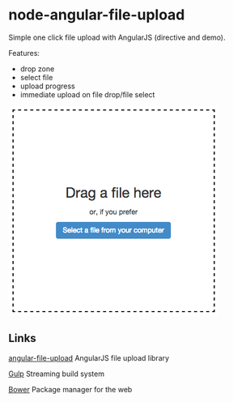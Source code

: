 node-angular-file-upload
========================

Simple one click file upload with AngularJS (directive and demo).

Features:
- drop zone
- select file
- upload progress
- immediate upload on file drop/file select

![AngularJS File Upload](screenshot.png "AngularJS File Upload") 
 
## Links
 
[angular-file-upload](https://github.com/nervgh/angular-file-upload) AngularJS file upload library

[Gulp](http://gulpjs.com/) Streaming build system

[Bower](http://bower.io/) Package manager for the web
